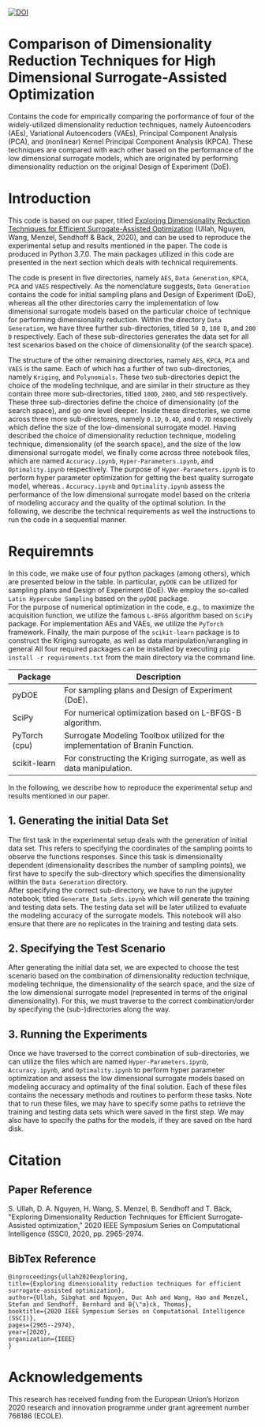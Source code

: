[![DOI](https://zenodo.org/badge/404799810.svg)](https://zenodo.org/badge/latestdoi/404799810)



# Comparison of Dimensionality Reduction Techniques for High Dimensional Surrogate-Assisted Optimization
Contains the code for empirically comparing the porformance of four of the widely-utilized dimensionality reduction techniques, namely Autoencoders (AEs), Variational Autoencoders (VAEs), Principal Component Analysis (PCA), and (nonlinear) Kernel Principal Component Analysis (KPCA).
These techniques are compared with each other based on the performance of the low dimensional surrogate models, which
are originated by performing dimensionality reduction on the original Design of Experiment (DoE).

# Introduction
This code is based on our paper, titled [Exploring Dimensionality Reduction Techniques for Efficient Surrogate-Assisted Optimization](https://ieeexplore.ieee.org/abstract/document/9308465) (Ullah, Nguyen, Wang, Menzel, Sendhoff & Bäck, 2020), and can be used to reproduce
the experimental setup and results mentioned in the paper. The code is produced in Python 3.7.0. The main packages utilized in this code are presented in the next section which deals with technical requirements. 

The code is present in five directories, namely  `AES`, `Data Generation`, `KPCA`, `PCA` and `VAES` respectively.
As the nomenclature suggests, `Data Generation` contains the code for initial sampling plans and Design of Experiment (DoE), whereas
all the other directories carry the implementation of low dimensional surrogate models based on the particular choice of technique for performing dimensionality reduction.
Within the directory `Data Generation`, we have three further sub-directories, titled `50 D`, `100 D`, and `200 D` respectively.
Each of these sub-directories generates the data set for all test scenarios based on the choice of dimensionality (of the search space).

The structure of the other remaining directories, namely  `AES`, `KPCA`, `PCA` and `VAES` is the same.
Each of which has a further of two sub-directories, namely `Kriging`, and `Polynomials`.
These two sub-directories depict the choice of the modeling technique, and are similar in their structure as they contain three more
sub-directories, titled `100D`, `200D`, and `50D` respectively.
These three sub-directories define the choice of dimensionality (of the search space), and go one level deeper.
Inside these directories, we come across three more sub-directores, namely `0.1D`, `0.4D`, and `0.7D` respectively which define the size
of the low-dimensional surrogate model.
Having described the choice of dimensionality reduction technique, modeling technique, dimensionality (of the search space), and
the size of the low dimensional surrogate model, we finally come across three notebook files, which are named `Accuracy.ipynb`, `Hyper-Parameters.ipynb`, and `Optimality.ipynb` respectively.
The purpose of `Hyper-Parameters.ipynb` is to perform hyper parameter optimization for getting the best quality surrogate model, whereas .
`Accuracy.ipynb` and `Optimality.ipynb` assess the performance of the low dimensional surrogate model based on the criteria of modeling accuracy and the quality of
the optimal solution. 
In the following, we describe the technical requirements as well the instructions to run the code in a sequential manner.


# Requiremnts
In this code, we make use of four python packages (among others), which are presented below in the table.
In particular, `pyDOE` can be utilized for sampling plans and Design of Experiment (DoE).
We employ the so-called `Latin Hypercube Sampling` based on the `pyDOE` package.  
For the purpose of numerical optimization in the code, e.g., to maximize the acquisition function, we utilize the famous `L-BFGS` algorithm based on `SciPy` package.
For implementation AEs and VAEs, we utilize the `PyTorch` framework.
Finally, the main purpose of the `scikit-learn` package is to construct the Kriging surrogate, as well as data manipulation/wrangling in general 
All four required packages can be installed by executing `pip install -r requirements.txt` from the main directory via the command line.

| Package | Description |
| --- | --- |
| pyDOE | For sampling plans and Design of Experiment (DoE).  |
| SciPy |For numerical optimization based on L-BFGS-B algorithm. |
| PyTorch (cpu) |Surrogate Modeling Toolbox utilized for the implementation of Branin Function. |
| scikit-learn | For constructing the Kriging surrogate, as well as data manipulation. |

In the following, we describe how to reproduce the experimental setup and results mentioned in our paper.

## 1. Generating the initial Data Set
The first task in the experimental setup deals with the generation of initial data set. This refers to specifying the coordinates
of the sampling points to observe the functions responses. Since this task is dimensionality dependent (dimensionality describes the number of
sampling points), we first have to specify the sub-directory which specifies the dimensionality within the `Data Generation` directory.  
After specifying the correct sub-directory, we have to run the jupyter notebook, titled `Generate_Data_Sets.ipynb` which will generate the training and testing 
data sets. The testing data set will be later utilized to evaluate the modeling accuracy of the surrogate models. This notebook will also ensure that there 
are no replicates in the training and testing data sets.

## 2. Specifying the Test Scenario
After generating the initial data set, we are expected to choose the test scenario based on the combination of dimensionality reduction technique,
modeling technique, the dimensionality of the search space, and the size of the low dimensional surrogate model (represented in terms of the original dimensionality).
For this, we must traverse to the correct combination/order by specifying the (sub-)directories along the way.

## 3. Running the Experiments
Once we have traversed to the correct combination of sub-directories, we can utilize the files which are named `Hyper-Parameters.ipynb`, `Accuracy.ipynb`,  and `Optimality.ipynb` to perform hyper parameter optimization and assess the low dimensional surrogate models based on modeling accuracy and optimality
of the final solution.
Each of these files contains the necessary methods and routines to perform these tasks.
Note that to run these files, we may have to specify some paths to retrieve the training and testing data sets which were saved in the first step.
We may also have to specify the paths for the models, if they are saved on the hard disk.

# Citation
## Paper Reference
S. Ullah, D. A. Nguyen, H. Wang, S. Menzel, B. Sendhoff and T. Bäck, "Exploring Dimensionality Reduction Techniques for
Efficient Surrogate-Assisted optimization," 2020 IEEE Symposium Series on Computational Intelligence (SSCI), 2020, pp. 2965-2974.
## BibTex Reference
`@inproceedings{ullah2020exploring,`\
  `title={Exploring dimensionality reduction techniques for efficient surrogate-assisted optimization},`\
  `author={Ullah, Sibghat and Nguyen, Duc Anh and Wang, Hao and Menzel, Stefan and Sendhoff, Bernhard and B{\"a}ck, Thomas},`\
  `booktitle={2020 IEEE Symposium Series on Computational Intelligence (SSCI)},`\
  `pages={2965--2974},`\
  `year={2020},`\
  `organization={IEEE}`\
`}`

# Acknowledgements
This research has received funding from the European Union’s Horizon 2020 research and innovation programme under grant agreement number 766186 (ECOLE).
